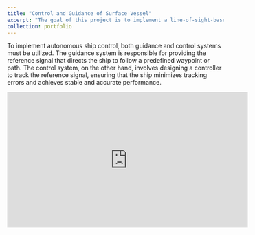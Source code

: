 ```yaml
---
title: "Control and Guidance of Surface Vessel"
excerpt: "The goal of this project is to implement a line-of-sight-based guidance system and an integrated PID controller.<br/><img src='/images/ship_control.JPG'>"
collection: portfolio
---
```


To implement autonomous ship control, both guidance and control systems must be utilized. The guidance system is responsible for providing the reference signal that directs the ship to follow a predefined waypoint or path. The control system, on the other hand, involves designing a controller to track the reference signal, ensuring that the ship minimizes tracking errors and achieves stable and accurate performance.

<iframe width="560" height="315" src="https://youtu.be/sECGOwTzLh8?si=lWvOYgKhgsbaUCjk" frameborder="0" allowfullscreen></iframe>
